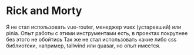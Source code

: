 # Rick and Morty

Я не стал использовать vue-router, менеджер vuex (устаревший) или pinia. Опыт работы с этими инструментами есть, в проектах покрупнее без этого не обойтись
Так же не стал использовать какие либо css библиотеки, например, tailwind или quasar, но опыт имеется.
